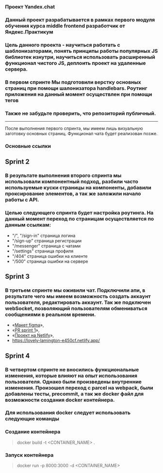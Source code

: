 ### Проект Yandex.chat

### Данный проект разрабатывается в рамках первого модуля обучения курса middle frontend разработчик от Яндекс.Практикум

### Цель данного проекта - научиться работать с шаблонизаторами, понять принципы работы популярных JS библиотек изнутри, научиться использовать расширенный функционал чистого JS, деплоить проект на удаленные сервера.

### В первом спринте Мы подготовили верстку основных страниц при помощи шалонизатора handlebars. Роутинг приложения на данный момент осуществлен при помощи тегов <a>

### Также не забудьте проверить, что репозиторий публичный.

---

После выполнения первого спринта, мы имеем лишь визуальную заготовку основных страниц. Функционал чата будет реализован позже.

### **Основные ссылки**

## Sprint 2
### В результате выполнения второго спринта мы использовали компонентный подход, разбили часто используемые куски страницы на компоненты, добавили проксирование элементов, а так же заложили начало работы с API.
### Целью следующего спринта будет настройка роутинга. На данный момент переход по страницам осуществляется по данным ссылкам:    

- "/", "/sign-in" страница логина
- "/sign-up" страница регистрации  
- "/messenger" страница с чатами
- "/settings" страница профиля
- "/404" страница ошибки на клиенте
- "/500" страница ошибки на сервере


## Sprint 3
### В третьем спринте мы оживили чат. Подключили апи, в результате чего мы имеем возможность создать аккаунт пользователя, редактировать аккаунт. Так же подключен webSocket, позволяющий пользователям обмениваться cообщениями в реальном времени.

- «[Макет figma](https://www.figma.com/file/LJ4O0eIpEidkU9FGOBsBSu/Chat_external_link-Copy)»,
- «[PR sprint 1](https://github.com/kronos2033/middle.messenger.praktikum.yandex/pull/1)»,
- «[Проект на Netlify](https://lovely-lamington-e450cf.netlify.app/)»,
- https://lovely-lamington-e450cf.netlify.app/

## Sprint 4
### В четвертом спринте не вносились функциональные изменения, которые влияют на опыт использования пользователя. Однако были произведены внутренние изменения. Произошел переход с parcel на webpack, были добавлены тесты, precommit, а так же docker файл для возможности создания docker контейнера. 

### Для использования docker следует использовать следующие команды
### Создание контейнера 
>docker build -t <CONTAINER_NAME> .
### Запуск контейнера
>docker run -p 8000:3000 -d <CONTAINER_NAME> 

